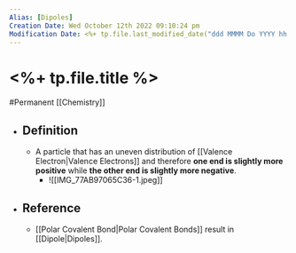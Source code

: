 ```yaml
---
Alias: [Dipoles]
Creation Date: Wed October 12th 2022 09:10:24 pm 
Modification Date: <%+ tp.file.last_modified_date("ddd MMMM Do YYYY hh:mm:ss a") %>
---
```

# <%+ tp.file.title %>
#Permanent [[Chemistry]]

- ## Definition
	- A particle that has an uneven distribution of [[Valence Electron|Valence Electrons]] and therefore **one end is slightly more positive** while **the other end is slightly more negative**.
		- ![[IMG_77AB97065C36-1.jpeg]]
- ## Reference
	- [[Polar Covalent Bond|Polar Covalent Bonds]] result in [[Dipole|Dipoles]].